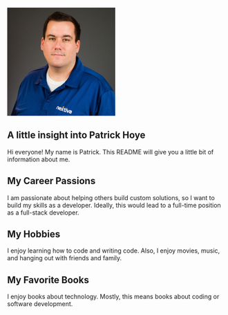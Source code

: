 ![headshot](My_Headshot_Small.jpg)

## A little insight into Patrick Hoye
Hi everyone! My name is Patrick. This README will give you a little bit of information about me.

## My Career Passions
I am passionate about helping others build custom solutions, so I want to build my skills as a developer. Ideally, this would lead to a full-time position as a full-stack developer.

## My Hobbies
I enjoy learning how to code and writing code. Also, I enjoy movies, music, and hanging out with friends and family.

## My Favorite Books
I enjoy books about technology. Mostly, this means books about coding or software development.
